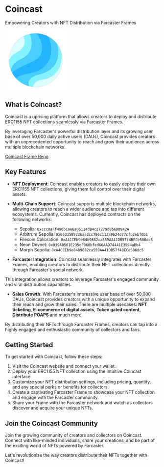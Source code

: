 # Coincast

Empowering Creators with NFT Distribution via Farcaster Frames

<img src="./public/coincast.png" alt="logo"  width="200" height="200"  />

## What is Coincast?

Coincast is a uprising platform that allows creators to deploy and distribute ERC1155 NFT collections seamlessly via Farcaster Frames.

By leveraging Farcaster's powerful distribution layer and its growing user base of over 50,000 daily active users (DAUs), Coincast provides creators with an unprecedented opportunity to reach and grow their audience across multiple blockchain networks.

[Coincast Frame Repo](https://github.com/vrajdesai78/coincast-frame)

## Key Features

- **NFT Deployment**: Coincast enables creators to easily deploy their own ERC1155 NFT collections, giving them full control over their digital assets.

- **Multi-Chain Support**: Coincast supports multiple blockchain networks, allowing creators to reach a wider audience and tap into different ecosystems. Currently, Coincast has deployed contracts on the following networks:

  - Sepolia: `0xccc8aFf496bCae6a05114dB4c27279d8b6D0942A`
  - Arbitrum Sepolia: `0x6633589236aa3cc786c113a9b24d77cfb2ebf0b1`
  - Filecoin Calibration: `0xA4CCEb9e84b9682ca559AA41DB57f4BECe586dc5`
  - Neon Devnet: `0x039A8561E235cF960bfed66AAD74441E3594aBb4`
  - Morph Sepolia: `0xA4CCEb9e84b9682ca559AA41DB57f4BECe586dc5`

- **Farcaster Integration**: Coincast seamlessly integrates with Farcaster Frames, enabling creators to distribute their NFT collections directly through Farcaster's social network.

This integration allows creators to leverage Farcaster's engaged community and viral distribution capabilities.

- **Sales Growth**: With Farcaster's impressive user base of over 50,000 DAUs, Coincast provides creators with a unique opportunity to expand their reach and grow their sales. There are multiple usecases: **NFT ticketing**, **E-commerce of digital assets**, **Token gated content**, **Distribute POAPS** and much more.

By distributing their NFTs through Farcaster Frames, creators can tap into a highly engaged and enthusiastic community of collectors and fans.

## Getting Started

To get started with Coincast, follow these steps:

1. Visit the Coincast website and connect your wallet.
2. Deploy your ERC1155 NFT collection using the intuitive Coincast interface.
3. Customize your NFT distribution settings, including pricing, quantity, and any special perks or benefits for collectors.
4. Create a captivating Farcaster Frame to showcase your NFT collection and engage with the Farcaster community.
5. Share your Frame with the Farcaster network and watch as collectors discover and acquire your unique NFTs.

## Join the Coincast Community

Join the growing community of creators and collectors on Coincast. Connect with like-minded individuals, share your creations, and be part of the exciting world of NFTs powered by Farcaster.

Let's revolutionize the way creators distribute their NFTs together with Coincast!
